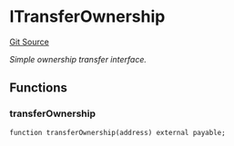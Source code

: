 # ITransferOwnership
[Git Source](https://github.com/NaniDAO/accounts/blob/7d03f63f38e077f2bb76ec4063f510608c363fc3/src/validators/RecoveryValidator.sol)

*Simple ownership transfer interface.*


## Functions
### transferOwnership


```solidity
function transferOwnership(address) external payable;
```

